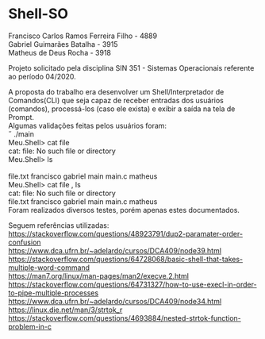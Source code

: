 # Shell-SO

Francisco Carlos Ramos Ferreira Filho - 4889
<br>
Gabriel Guimarães Batalha - 3915
<br>
Matheus de Deus Rocha - 3918
<br>

Projeto solicitado pela disciplina SIN 351 - Sistemas Operacionais referente ao período 04/2020.
<br>

A proposta do trabalho era desenvolver um Shell/Interpretador de Comandos(CLI) que seja capaz de receber entradas dos usuários (comandos), processá-los (caso ele exista) e exibir a saída na tela de Prompt.
<br>
Algumas validações feitas pelos usuários foram:
<br>
 ./main
<br>
Meu.Shell> cat file
<br>
cat: file: No such file or directory
<br>
Meu.Shell> ls     
<br>
file.txt  francisco  gabriel  main  main.c  matheus
<br>
Meu.Shell> cat file , ls
<br>
cat: file: No such file or directory
<br>
file.txt  francisco  gabriel  main  main.c  matheus
<br>
Foram realizados diversos testes, porém apenas estes documentados.
<br>

Seguem referências utilizadas:
<br>
https://stackoverflow.com/questions/48923791/dup2-paramater-order-confusion
<br>
https://www.dca.ufrn.br/~adelardo/cursos/DCA409/node39.html
<br>
https://stackoverflow.com/questions/64728068/basic-shell-that-takes-multiple-word-command
<br>
https://man7.org/linux/man-pages/man2/execve.2.html
<br>
https://stackoverflow.com/questions/64731327/how-to-use-execl-in-order-to-pipe-multiple-processes
<br>
https://www.dca.ufrn.br/~adelardo/cursos/DCA409/node34.html
<br>
https://linux.die.net/man/3/strtok_r
<br>
https://stackoverflow.com/questions/4693884/nested-strtok-function-problem-in-c
